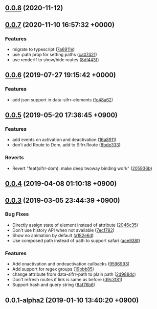 ## [0.0.8](https://github.com/sifrr/sifrr/compare/v0.0.7...v0.0.8) (2020-11-12)



## [0.0.7](https://github.com/sifrr/sifrr/compare/v0.0.6...v0.0.7) (2020-11-10 16:57:32 +0000)


### Features

* migrate to typescript ([7a6911e](https://github.com/sifrr/sifrr/commit/7a6911e24dbc1bcbcd6f2d4f691a247106b2ad1f))
* use :path prop for setting paths ([ca07421](https://github.com/sifrr/sifrr/commit/ca0742161dd6c9d5b74dd96e099f27beb6b96e60))
* use renderIf to show/hide routes ([8df443f](https://github.com/sifrr/sifrr/commit/8df443f44ede022ed2e4d27f0523822d247e252c))



## [0.0.6](https://github.com/sifrr/sifrr/compare/v0.0.5...v0.0.6) (2019-07-27 19:15:42 +0000)


### Features

* add json support in data-sifrr-elements ([fc48a62](https://github.com/sifrr/sifrr/commit/fc48a627477f538de36304e32b374b8a77573b17))



## [0.0.5](https://github.com/sifrr/sifrr/compare/v0.0.4...v0.0.5) (2019-05-20 17:36:45 +0900)


### Features

* add events on activation and deactivation ([16a8911](https://github.com/sifrr/sifrr/commit/16a8911fb6bad93264e743d9397036e401c036a3))
* don't add Route to Dom, add to Sifrr.Route ([8bde333](https://github.com/sifrr/sifrr/commit/8bde3336df2dfe59e733604b91610412d21732af))


### Reverts

* Revert "feat(sifrr-dom): make deep twoway binding work" ([205936b](https://github.com/sifrr/sifrr/commit/205936bd4bae1b715867c126885ea145a4ffb1cf))



## [0.0.4](https://github.com/sifrr/sifrr/compare/v0.0.3...v0.0.4) (2019-04-08 01:10:18 +0900)



## [0.0.3](https://github.com/sifrr/sifrr/compare/v0.0.1-alpha2...v0.0.3) (2019-03-05 23:44:39 +0900)


### Bug Fixes

* Directly assign state of element instead of attribute ([2046c35](https://github.com/sifrr/sifrr/commit/2046c35e3e750bf766a186506834b2410d1885ec))
* Don't use history API when not available ([7ecf792](https://github.com/sifrr/sifrr/commit/7ecf792be1869fe26a53ad508c7aed5befd559fa))
* Show no animation by default ([a182e6d](https://github.com/sifrr/sifrr/commit/a182e6da355a9f2c250443408ec88386c2c3698e))
* Use composed path instead of path to support safari ([ace938f](https://github.com/sifrr/sifrr/commit/ace938ff0fc20c1c368c9929c70f542f32a6cb5d))


### Features

* Add onactivation and ondeactivation callbacks ([9596993](https://github.com/sifrr/sifrr/commit/95969939643f028a1b139601e8acdb8a52d73e05))
* Add support for regex groups ([19bbb85](https://github.com/sifrr/sifrr/commit/19bbb857f6cfc092d6acba647d4e91a7d64a8837))
* change attribute from data-sifrr-path to plain path ([2d988dc](https://github.com/sifrr/sifrr/commit/2d988dcc65085f07c85a8ce86194dd2b852e8984))
* Don't refresh routes if link is same as before ([d9c3f81](https://github.com/sifrr/sifrr/commit/d9c3f81573e2959e120e3c00190f1f11795de74f))
* Support hash and query string ([8af76b6](https://github.com/sifrr/sifrr/commit/8af76b6f8348fedcde0a1c99c9c2b7f42ede99f7))



## 0.0.1-alpha2 (2019-01-10 13:40:20 +0900)



